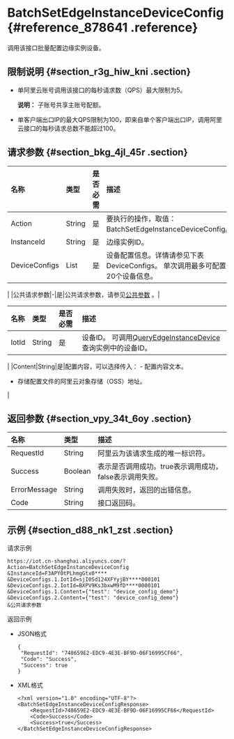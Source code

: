 # BatchSetEdgeInstanceDeviceConfig {#reference_878641 .reference}

调用该接口批量配置边缘实例设备。

## 限制说明 {#section_r3g_hiw_kni .section}

-   单阿里云账号调用该接口的每秒请求数（QPS）最大限制为5。

    **说明：** 子账号共享主账号配额。

-   单客户端出口IP的最大QPS限制为100，即来自单个客户端出口IP，调用阿里云接口的每秒请求总数不能超过100。

## 请求参数 {#section_bkg_4jl_45r .section}

|名称|类型|是否必需|描述|
|:-|:-|:---|:-|
|Action|String|是|要执行的操作，取值：BatchSetEdgeInstanceDeviceConfig。|
|InstanceId|String|是|边缘实例ID。|
|DeviceConfigs|List|是|设备配置信息。详情请参见下表DeviceConfigs。 单次调用最多可配置20个设备信息。

 |
|公共请求参数|-|是|公共请求参数，请参见[公共参数](cn.zh-CN/云端开发指南/云端API参考/公共参数.md#) 。|

|名称|类型|是否必需|描述|
|:-|:-|:---|:-|
|IotId|String|是|设备ID。 可调用[QueryEdgeInstanceDevice](cn.zh-CN/云端开发指南/云端API参考/边缘实例管理/QueryEdgeInstanceDevice.md#)查询实例中的设备ID。

 |
|Content|String|是|配置内容，可以选择传入： -   配置内容文本。
-   存储配置文件的阿里云对象存储（OSS）地址。

 |

## 返回参数 {#section_vpy_34t_6oy .section}

|名称|类型|描述|
|:-|:-|:-|
|RequestId|String|阿里云为该请求生成的唯一标识符。|
|Success|Boolean|表示是否调用成功。true表示调用成功，false表示调用失败。|
|ErrorMessage|String|调用失败时，返回的出错信息。|
|Code|String|接口返回码。|

## 示例 {#section_d88_nk1_zst .section}

请求示例

``` {#codeblock_krk_fno_q9m}
https://iot.cn-shanghai.aliyuncs.com/?Action=BatchSetEdgeInstanceDeviceConfig
&InstanceId=F3APY0tPLhmgGtx0****
&DeviceConfigs.1.IotId=sjI0Sd124XFYyjBY****000101
&DeviceConfigs.2.IotId=BXPV9Ks3bxwM9fD****0000101
&DeviceConfigs.1.Content={"test": "device_config_demo"}
&DeviceConfigs.2.Content={"test": "device_config_demo"}
&公共请求参数
```

返回示例

-   JSON格式

    ``` {#codeblock_sgw_5zj_irg}
    {
     "RequestId": "748659E2-EDC9-4E3E-BF9D-06F16995CF66",
     "Code": "Success",
     "Success": true
    }
    ```

-   XML格式

    ``` {#codeblock_oqj_a79_1pb}
    <?xml version="1.0" encoding="UTF-8"?>
    <BatchSetEdgeInstanceDeviceConfigResponse>
        <RequestId>748659E2-EDC9-4E3E-BF9D-06F16995CF66</RequestId>
        <Code>Success</Code>
        <Success>true</Success>
    </BatchSetEdgeInstanceDeviceConfigResponse>
    ```


